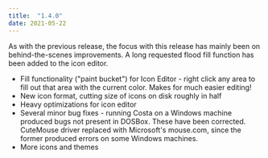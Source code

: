 ```yaml
---
title:  "1.4.0"
date: 2021-05-22
---
```

As with the previous release, the focus with this release has mainly been on behind-the-scenes improvements. A long requested flood fill function has been added to the icon editor.

- Fill functionality ("paint bucket") for Icon Editor - right click any area to fill out that area with the current color. Makes for much easier editing!
- New icon format, cutting size of icons on disk roughly in half
- Heavy optimizations for icon editor
- Several minor bug fixes - running Costa on a Windows machine produced bugs not present in DOSBox. These have been corrected. CuteMouse driver replaced with Microsoft's mouse.com, since the former produced errors on some Windows machines.
- More icons and themes
